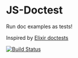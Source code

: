 # JS-Doctest

Run doc examples as tests!

Inspired by [Elixir doctests](https://elixir-lang.org/getting-started/mix-otp/docs-tests-and-with.html)

[![Build Status](https://travis-ci.org/MainShayne233/js-doctest.svg?branch=master)](https://travis-ci.org/MainShayne233/js-doctest)
